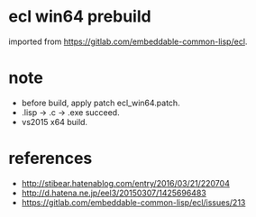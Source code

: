 # ecl win64 prebuild

imported from https://gitlab.com/embeddable-common-lisp/ecl.

# note

* before build, apply patch ecl_win64.patch.
* .lisp -> .c -> .exe succeed.
* vs2015 x64 build.

# references

* http://stibear.hatenablog.com/entry/2016/03/21/220704
* http://d.hatena.ne.jp/eel3/20150307/1425696483
* https://gitlab.com/embeddable-common-lisp/ecl/issues/213
